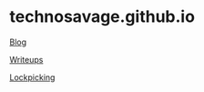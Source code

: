 # technosavage.github.io

[Blog](https://technosavage.github.io/blog)

[Writeups](https://technosavage.github.io/writeups)

[Lockpicking](https://www.youtube.com/watch?v=w5oaOx0aZ18&list=PLbKPIP1Z22Hc3CtqS1ThoQ3EVuFXo7tfS&pp=gAQB)




